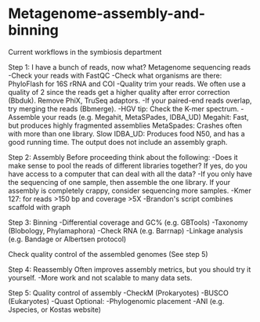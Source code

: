 # Metagenome-assembly-and-binning
Current workflows in the symbiosis department

Step 1:
I have a bunch of reads, now what?
Metagenome sequencing reads
-Check your reads with FastQC
-Check what organisms are there: PhyloFlash for 16S rRNA and COI
-Quality trim your reads. We often use a quality of 2 since the reads get a higher quality after error correction (Bbduk). Remove PhiX, TruSeq adaptors.
-If your paired-end reads overlap, try merging the reads (Bbmerge).
-HGV tip: Check the K-mer spectrum. 
-Assemble your reads (e.g. Megahit, MetaSPades, IDBA_UD)
	Megahit: Fast, but produces highly fragmented assemblies
	MetaSpades: Crashes often with more than one library. Slow
	IDBA_UD: Produces food N50, and has a good running time. The output does not include an assembly graph.
 

Step 2:
Assembly
Before proceeding think about the following:
-Does it make sense to pool the reads of different libraries together?
If yes, do you have access to a computer that can deal with all the data?
-If you only have the sequencing of one sample, then assemble the one library. If your assembly is completely crappy, consider sequencing more samples. 
-Kmer 127: for reads >150 bp and coverage >5X 
-Brandon's script combines scaffold with graph


Step 3: 
Binning
-Differential coverage and GC% (e.g. GBTools)
-Taxonomy (Blobology, Phylamaphora)
-Check RNA (e.g. Barrnap)
-Linkage analysis (e.g. Bandage or Albertsen protocol)

Check quality control of the assembled genomes (See step 5)

Step 4:
Reassembly
Often improves assembly metrics, but you should try it yourself. 
-More work and not scalable to many data sets.

Step 5:
Quality control of assembly
-CheckM (Prokaryotes)
-BUSCO (Eukaryotes)
-Quast
Optional:
-Phylogenomic placement
-ANI (e.g. Jspecies, or Kostas website)

